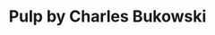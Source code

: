 ---
title: Pulp by Charles Bukowski
categories: [Fiction Literature,Postmodern Novel]
tags: [America,Novel,Comedy,Bukowski]
---